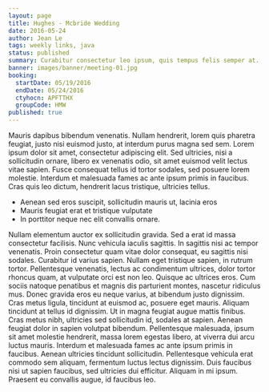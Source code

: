 ```yaml
---
layout: page
title: Hughes - Mcbride Wedding
date: 2016-05-24
author: Jean Le
tags: weekly links, java
status: published
summary: Curabitur consectetur leo ipsum, quis tempus felis semper at.
banner: images/banner/meeting-01.jpg
booking:
  startDate: 05/19/2016
  endDate: 05/24/2016
  ctyhocn: APFTTHX
  groupCode: HMW
published: true
---
```

Mauris dapibus bibendum venenatis. Nullam hendrerit, lorem quis pharetra feugiat, justo nisi euismod justo, at interdum purus magna sed sem. Lorem ipsum dolor sit amet, consectetur adipiscing elit. Sed ultricies, nisi a sollicitudin ornare, libero ex venenatis odio, sit amet euismod velit lectus vitae sapien. Fusce consequat tellus id tortor sodales, sed posuere lorem molestie. Interdum et malesuada fames ac ante ipsum primis in faucibus. Cras quis leo dictum, hendrerit lacus tristique, ultricies tellus.

* Aenean sed eros suscipit, sollicitudin mauris ut, lacinia eros
* Mauris feugiat erat et tristique vulputate
* In porttitor neque nec elit convallis ornare.

Nullam elementum auctor ex sollicitudin gravida. Sed a erat id massa consectetur facilisis. Nunc vehicula iaculis sagittis. In sagittis nisi ac tempor venenatis. Proin consectetur quam vitae dolor consequat, eu sagittis nisi sodales. Curabitur id varius sapien. Nullam eget tristique sapien, in rutrum tortor. Pellentesque venenatis, lectus ac condimentum ultrices, dolor tortor rhoncus quam, at vulputate orci est non leo.
Quisque ac ultrices eros. Cum sociis natoque penatibus et magnis dis parturient montes, nascetur ridiculus mus. Donec gravida eros eu neque varius, at bibendum justo dignissim. Cras metus ligula, tincidunt at euismod ac, posuere eget mauris. Aliquam tincidunt at tellus id dignissim. Ut in magna feugiat augue mattis finibus. Cras metus nibh, ultricies sed sollicitudin id, sodales at sapien. Aenean feugiat dolor in sapien volutpat bibendum. Pellentesque malesuada, ipsum sit amet molestie hendrerit, massa lorem egestas libero, at viverra dui arcu luctus mauris. Interdum et malesuada fames ac ante ipsum primis in faucibus. Aenean ultricies tincidunt sollicitudin. Pellentesque vehicula erat commodo sem aliquam, fermentum luctus lectus dignissim. Duis faucibus nisi ut sapien faucibus, sed ultricies dui efficitur. Aliquam in mi ipsum. Praesent eu convallis augue, id faucibus leo.

